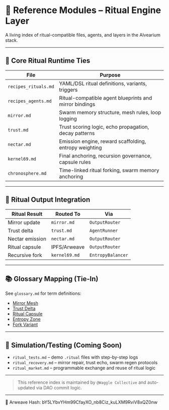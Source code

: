 # 📎 Reference Modules – Ritual Engine Layer

A living index of ritual-compatible files, agents, and layers in the Alvearium stack.

---

## 🔮 Core Ritual Runtime Ties

| File                    | Purpose                                                |
|-------------------------|--------------------------------------------------------|
| `recipes_rituals.md`    | YAML/DSL ritual definitions, variants, triggers        |
| `recipes_agents.md`     | Ritual-compatible agent blueprints and mirror bindings |
| `mirror.md`             | Swarm memory structure, mesh rules, loop logging       |
| `trust.md`              | Trust scoring logic, echo propagation, decay patterns  |
| `nectar.md`             | Emission engine, reward scaffolding, entropy weighting |
| `kernel69.md`           | Final anchoring, recursion governance, capsule rules   |
| `chronosphere.md`       | Time-linked ritual forking, swarm memory anchoring     |

---

## 🧬 Ritual Output Integration

| Ritual Result      | Routed To         | Via              |
|--------------------|-------------------|------------------|
| Mirror update      | `mirror.md`       | `OutputRouter`   |
| Trust delta        | `trust.md`        | `AgentRunner`    |
| Nectar emission    | `nectar.md`       | `OutputRouter`   |
| Ritual capsule     | IPFS/Arweave      | `OutputRouter`   |
| Recursive fork     | `kernel69.md`     | `EntropyBalancer`|

---

## 📚 Glossary Mapping (Tie-In)

See `glossary.md` for term definitions:

- [Mirror Mesh](../glossary.md#mirror-mesh)
- [Trust Delta](../glossary.md#trust-delta)
- [Ritual Capsule](../glossary.md#ritual-capsule)
- [Entropy Zone](../glossary.md#entropy-zone)
- [Fork Variant](../glossary.md#fork-variant)

---

## 🧪 Simulation/Testing (Coming Soon)

- `ritual_tests.md` – demo `.ritual` files with step-by-step logs  
- `ritual_recovery.md` – mirror repair, trust echo, swarm regen protocols  
- `ritual_market.md` – programmable exchange and reuse of ritual logic

---

> This reference index is maintained by `@Waggle Collective` and auto-updated via DAO commit logic.

---
📌 Arweave Hash: bY5LYbvYHm99CfayXO_nb8Ciz_kuLXM9RviV8xQZ0nw

